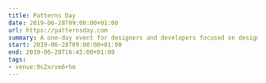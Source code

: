 ```yaml
---
title: Patterns Day
date: 2019-06-28T09:00:00+01:00
url: https://patternsday.com
summary: A one-day event for designers and developers focused on design systems, pattern libraries, style guides, and components.
start: 2019-06-28T09:00:00+01:00
end: 2019-06-28T16:45:00+01:00
tags:
- venue:9c2xrvm6+hm
---
```

